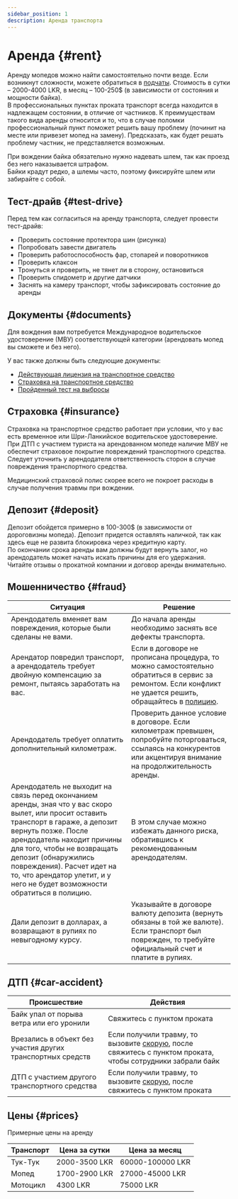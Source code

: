```yaml
---
sidebar_position: 1
description: Аренда транспорта
---
```


# Аренда {#rent}

Аренду мопедов можно найти самостоятельно почти везде. Если возникнут сложности, можете обратиться в [подчаты](../../resources.md#chats). Стоимость в сутки – 2000-4000 LKR, в месяц – 100-250$ (в зависимости от состояния и мощности байка).  
В профессиональных пунктах проката транспорт всегда находится в надлежащем состоянии, в отличие от частников. К преимуществам такого вида аренды относится и то, что в случае поломки профессиональный пункт поможет решить вашу проблему (починит на месте или привезет мопед на замену). Предсказать, как будет решать проблему частник, не представляется возможным.

При вождении байка обязательно нужно надевать шлем, так как проезд без него наказывается штрафом.  
Байки крадут редко, а шлемы часто, поэтому фиксируйте шлем или забирайте с собой.

## Тест-драйв {#test-drive}

Перед тем как согласиться на аренду транспорта, следует провести тест-драйв:

- Проверить состояние протектора шин (рисунка)
- Попробовать завести двигатель
- Проверить работоспособность фар, стопарей и поворотников
- Проверить клаксон
- Тронуться и проверить, не тянет ли в сторону, остановиться
- Проверить спидометр и другие датчики
- Заснять на камеру транспорт, чтобы зафиксировать состояние до аренды

## Документы {#documents}

Для вождения вам потребуется Международное водительское удостоверение (МВУ) соответствующей категории (арендовать мопед вы сможете и без него).

У вас также должны быть следующие документы:

- [Действующая лицензия на транспортное средство](/img/vehicle_revenue_license.jpg)
- [Страховка на транспортное средство](/img/certificate_of_insurance.jpg)
- [Пройденный тест на выбросы](/img/vehicle_emission_test_certificate.jpg)

## Страховка {#insurance}

Страховка на транспортное средство работает при условии, что у вас есть временное или Шри-Ланкийское водительское удостоверение. При ДТП с участием туриста на арендованном мопеде наличие МВУ не обеспечит страховое покрытие повреждений транспортного средства. Следует уточнить у арендодателя ответственность сторон в случае повреждения транспортного средства.

Медицинский страховой полис скорее всего не покроет расходы в случае получения травмы при вождении.

## Депозит {#deposit}

Депозит обойдется примерно в 100-300$ (в зависимости от дороговизны мопеда). Депозит придется оставлять наличкой, так как здесь еще не развита блокировка через кредитную карту.  
По окончании срока аренды вам должны будут вернуть залог, но арендодатель может начать искать причины для его удержания. Читайте отзывы о прокатной компании и договор аренды внимательно.

## Мошенничество {#fraud}

| Ситуация                                                                                                                                                                                                                                                                                                                                                 | Решение                                                                                                                                                                                      |
| -------------------------------------------------------------------------------------------------------------------------------------------------------------------------------------------------------------------------------------------------------------------------------------------------------------------------------------------------------- | -------------------------------------------------------------------------------------------------------------------------------------------------------------------------------------------- |
| Арендодатель вменяет вам повреждения, которые были сделаны не вами.                                                                                                                                                                                                                                                                                      | До начала аренды необходимо заснять все дефекты транспорта.                                                                                                                                  |
| Арендатор повредил транспорт, а арендодатель требует двойную компенсацию за ремонт, пытаясь заработать на вас.                                                                                                                                                                                                                                           | Если в договоре не прописана процедура, то можно самостоятельно обратиться в сервис за ремонтом. Если конфликт не удается решить, обращайтесь в [полицию](../emergency-services.md#tourist). |
| Арендодатель требует оплатить дополнительный километраж.                                                                                                                                                                                                                                                                                                 | Проверить данное условие в договоре. Если километраж превышен, попробуйте поторговаться, ссылаясь на конкурентов или акцентируя внимание на продолжительность аренды.                        |
| Арендодатель не выходит на связь перед окончанием аренды, зная что у вас скоро вылет, или просит оставить транспорт в гараже, а депозит вернуть позже. После арендодатель находит причины для того, чтобы не возвращать депозит (обнаружились повреждения). Расчет идет на то, что арендатор улетит, и у него не будет возможности обратиться в полицию. | В этом случае можно избежать данного риска, обратившись к рекомендованным арендодателям.                                                                                                     |
| Дали депозит в долларах, а возвращают в рупиях по невыгодному курсу.                                                                                                                                                                                                                                                                                     | Указывайте в договоре валюту депозита (вернуть обязаны в той же валюте). Если транспорт был поврежден, то требуйте официальный счет и платите в рупиях.                                      |

## ДТП {#car-accident}

| Происшествие                                               | Действия                                                                                                                                         |
| ---------------------------------------------------------- | ------------------------------------------------------------------------------------------------------------------------------------------------ |
| Байк упал от порыва ветра или его уронили                  | Свяжитесь с пунктом проката                                                                                                                      |
| Врезались в объект без участия других транспортных средств | Если получили травму, то вызовите [скорую](../emergency-services.md#ambulance), после свяжитесь с пунктом проката, чтобы сотрудники забрали байк |
| ДТП с участием другого транспортного средства              | Если получили травму, то вызовите [скорую](../emergency-services.md#ambulance), после свяжитесь с пунктом проката                                |

## Цены {#prices}

Примерные цены на аренду

| Транспорт | Цена за сутки | Цена за месяц    |
| --------- | ------------- | ---------------- |
| Тук-Тук   | 2000-3500 LKR | 60000-100000 LKR |
| Мопед     | 1700-2900 LKR | 27000-45000 LKR  |
| Мотоцикл  | 4300 LKR      | 75000 LKR        |
